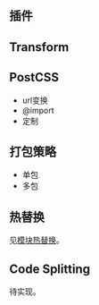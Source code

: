 ## 插件

## Transform

## PostCSS
- url变换
- @import
- 定制

## 打包策略
- 单包
- 多包

## 热替换
见[模块热替换](hot-module-replacement.md)。

## Code Splitting
待实现。

